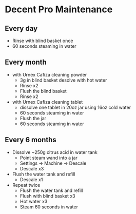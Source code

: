 # Decent Pro Maintenance

## Every day

- Rinse with blind basket once
- 60 seconds steaming in water

## Every month

- with Urnex Cafiza cleaning powder
  - 3g in blind basket desolve with hot water
  - Rinse x2
  - Flush the blind basket
  - Rinse x2
- with Urnex Cafiza cleaning tablet
  - dissolve one tablet in 20oz jar using 16oz cold water
  - 60 seconds steaming in water
  - Flush the jar
  - 60 seconds steaming in water

## Every 6 months

- Dissolve ~250g citrus acid in water tank
  - Point steam wand into a jar
  - Settings -> Machine -> Descale
  - Descale x3
- Flush the water tank and refill
  - Descale x1
- Repeat twice
  - Flush the water tank and refill
  - Flush with blind basket x3
  - Hot water x3
  - Steam 60 seconds in water
